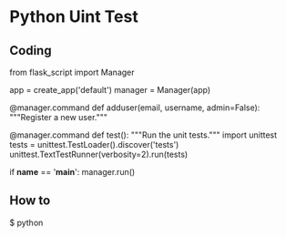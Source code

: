 Python Uint Test
================

Coding
--------------
from flask_script import Manager

app = create_app('default')
manager = Manager(app)

@manager.command
def adduser(email, username, admin=False):
    """Register a new user."""

@manager.command
def test():
    """Run the unit tests."""
    import unittest
    tests = unittest.TestLoader().discover('tests')
    unittest.TextTestRunner(verbosity=2).run(tests)

if __name__ == '__main__':
    manager.run()

How to
--------------
$ python 